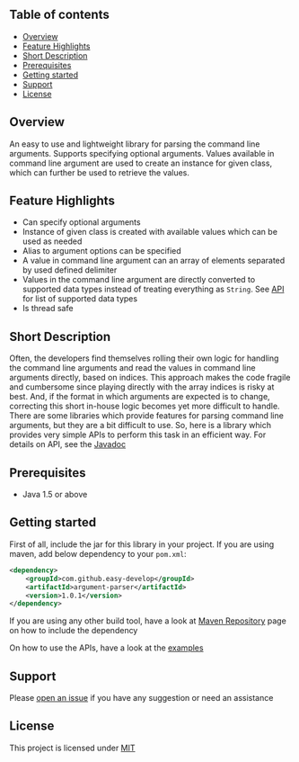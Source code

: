 ## Table of contents
- [Overview](#overview)
- [Feature Highlights](#feature_highlights)
- [Short Description](#short_description)
- [Prerequisites](#prerequisites)
- [Getting started](#getting_started)
- [Support](#support)
- [License](#license)

<a name="overview"></a>
## Overview
An easy to use and lightweight library for parsing the command line arguments. Supports specifying optional arguments. Values available in command line argument are used to create an instance for given class, which can further be used to retrieve the values.

<a name="feature_highlights"></a>
## Feature Highlights
- Can specify optional arguments
- Instance of given class is created with available values which can be used as needed
- Alias to argument options can be specified
- A value in command line argument can an array of elements separated by used defined delimiter
- Values in the command line argument are directly converted to supported data types instead of treating everything as `String`. See [API](https://easy-develop.github.io/argument-parser/1.0.1/apidocs/) for list of supported data types
- Is thread safe

<a name="short_description"></a>
## Short Description
Often, the developers find themselves rolling their own logic for handling the command line arguments and read the values in command line arguments directly, based on indices. This approach makes the code fragile and cumbersome since playing directly with the array indices is risky at best. And, if the format in which arguments are expected is to change, correcting this short in-house logic becomes yet more difficult to handle. There are some libraries which provide features for parsing command line arguments, but they are a bit difficult to use. So, here is a library which provides very simple APIs to perform this task in an efficient way. For details on API, see the [Javadoc](https://easy-develop.github.io/argument-parser/1.0.1/apidocs/)

<a name="prerequisites"></a>
## Prerequisites
- Java 1.5 or above

<a name="getting_started"></a>
## Getting started
First of all, include the jar for this library in your project. If you are using maven, add below dependency to your `pom.xml`:
```xml
<dependency>
    <groupId>com.github.easy-develop</groupId>
    <artifactId>argument-parser</artifactId>
    <version>1.0.1</version>
</dependency>
```
If you are using any other build tool, have a look at [Maven Repository](http://mvnrepository.com/artifact/com.github.easy-develop/argument-parser/1.0.1) page on how to include the dependency

On how to use the APIs, have a look at the [examples](https://easy-develop.github.io/argument-parser/1.0.1/examples)

<a name="support"></a>
## Support
Please [open an issue](https://github.com/easy-develop/argument-parser/issues) if you have any suggestion or need an assistance

<a name="license"></a>
## License
This project is licensed under [MIT](https://github.com/easy-develop/properties/blob/master/LICENSE)
